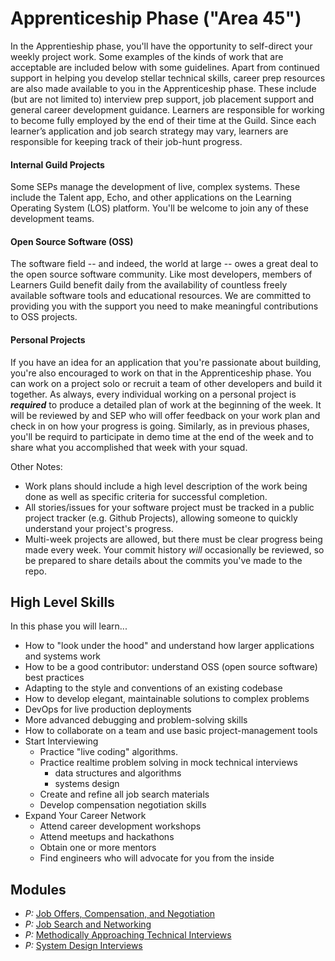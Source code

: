 # Apprenticeship Phase ("Area 45")

In the Apprentieship phase, you'll have the opportunity to self-direct your weekly project work. Some examples of the kinds of work that are acceptable are included below with some guidelines. Apart from continued support in helping you develop stellar technical skills, career prep resources are also made available to you in the Apprenticeship phase. These include (but are not limited to) interview prep support, job placement support and general career development guidance. Learners are responsible for working to become fully employed by the end of their time at the Guild. Since each learner’s application and job search strategy may vary, learners are responsible for keeping track of their job-hunt progress.

#### Internal Guild Projects

Some SEPs manage the development of live, complex systems. These include the Talent app, Echo, and other applications on the Learning Operating System (LOS) platform. You'll be welcome to join any of these development teams.

#### Open Source Software (OSS)

The software field -- and indeed, the world at large -- owes a great deal to the open source software community. Like most developers, members of Learners Guild benefit daily from the availability of countless freely available software tools and educational resources. We are committed to providing you with the support you need to make meaningful contributions to OSS projects.

#### Personal Projects

If you have an idea for an application that you're passionate about building, you're also encouraged to work on that in the Apprenticeship phase. You can work on a project solo or recruit a team of other developers and build it together. As always, every individual working on a personal project is **_required_** to produce a detailed plan of work at the beginning of the week. It will be reviewed by and SEP who will offer feedback on your work plan and check in on how your progress is going. Similarly, as in previous phases, you'll be requird to participate in demo time at the end of the week and to share what you accomplished that week with your squad.

Other Notes:

- Work plans should include a high level description of the work being done as well as specific criteria for successful completion.
- All stories/issues for your software project must be tracked in a public project tracker (e.g. Github Projects), allowing someone to quickly understand your project's progress.
- Multi-week projects are allowed, but there must be clear progress being made every week. Your commit history _will_ occasionally be reviewed, so be prepared to share details about the commits you've made to the repo.

## High Level Skills

In this phase you will learn...

- How to "look under the hood" and understand how larger applications and systems work
- How to be a good contributor: understand OSS (open source software) best practices
- Adapting to the style and conventions of an existing codebase
- How to develop elegant, maintainable solutions to complex problems
- DevOps for live production deployments
- More advanced debugging and problem-solving skills
- How to collaborate on a team and use basic project-management tools
- Start Interviewing
  - Practice "live coding" algorithms.
  - Practice realtime problem solving in mock technical interviews
    - data structures and algorithms
    - systems design
  - Create and refine all job search materials
  - Develop compensation negotiation skills
- Expand Your Career Network
  - Attend career development workshops
  - Attend meetups and hackathons
  - Obtain one or more mentors
  - Find engineers who will advocate for you from the inside

## Modules

- _P:_ [Job Offers, Compensation, and Negotiation](/Phases/Apprenticeship/Modules/Job-Offers-Compensation-and-Negotiation)
- _P:_ [Job Search and Networking](/Phases/Apprenticeship/Modules/Job-Search-and-Networking)
- _P:_ [Methodically Approaching Technical Interviews](/Phases/Apprenticeship/Modules/Technical-Interviews)
- _P:_ [System Design Interviews](/Phases/Apprenticeship/Modules/System-Design-Interviews)
